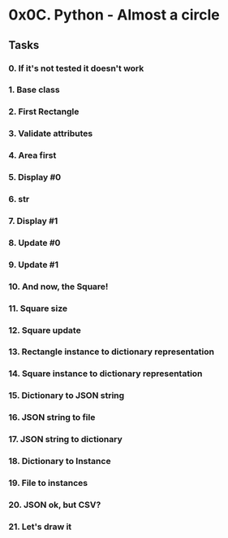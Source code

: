 # 0x0C. Python - Almost a circle

## Tasks
### 0. If it's not tested it doesn't work

### 1. Base class

### 2. First Rectangle

### 3. Validate attributes

### 4. Area first

### 5. Display #0

### 6. __str__

### 7. Display #1

### 8. Update #0

### 9. Update #1

### 10. And now, the Square!

### 11. Square size

### 12. Square update

### 13. Rectangle instance to dictionary representation

### 14. Square instance to dictionary representation

### 15. Dictionary to JSON string

### 16. JSON string to file

### 17. JSON string to dictionary

### 18. Dictionary to Instance

### 19. File to instances

### 20. JSON ok, but CSV?

### 21. Let's draw it
